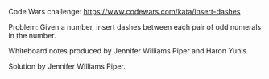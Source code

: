 Code Wars challenge: 
https://www.codewars.com/kata/insert-dashes

Problem: Given a number, insert dashes between each pair of odd numerals in the number.

Whiteboard notes produced by Jennifer Williams Piper and Haron Yunis.

Solution by Jennifer Williams Piper.